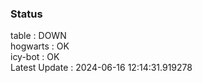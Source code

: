 ### Status


table : DOWN  
hogwarts : OK  
icy-bot : OK  
Latest Update : 2024-06-16 12:14:31.919278
